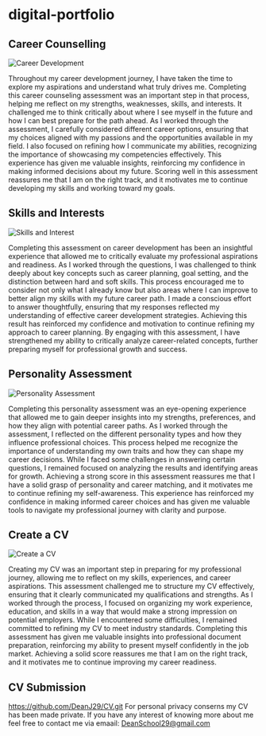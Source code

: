 # digital-portfolio

## Career Counselling
![Career Development](https://github.com/user-attachments/assets/ccd4cf96-2418-4bcc-9e40-521f9858736b)

Throughout my career development journey, I have taken the time to explore my aspirations and understand what truly drives me. Completing this career counseling assessment was an important step in that process, helping me reflect on my strengths, weaknesses, skills, and interests. It challenged me to think critically about where I see myself in the future and how I can best prepare for the path ahead. As I worked through the assessment, I carefully considered different career options, ensuring that my choices aligned with my passions and the opportunities available in my field. I also focused on refining how I communicate my abilities, recognizing the importance of showcasing my competencies effectively. This experience has given me valuable insights, reinforcing my confidence in making informed decisions about my future. Scoring well in this assessment reassures me that I am on the right track, and it motivates me to continue developing my skills and working toward my goals.

## Skills and Interests
![Skills and Interest](https://github.com/user-attachments/assets/fcd4620c-97e4-479d-a00b-54c1bafe9330)

Completing this assessment on career development has been an insightful experience that allowed me to critically evaluate my professional aspirations and readiness. As I worked through the questions, I was challenged to think deeply about key concepts such as career planning, goal setting, and the distinction between hard and soft skills. This process encouraged me to consider not only what I already know but also areas where I can improve to better align my skills with my future career path. I made a conscious effort to answer thoughtfully, ensuring that my responses reflected my understanding of effective career development strategies. Achieving this result has reinforced my confidence and motivation to continue refining my approach to career planning. By engaging with this assessment, I have strengthened my ability to critically analyze career-related concepts, further preparing myself for professional growth and success.

## Personality Assessment
![Personality Assessment](https://github.com/user-attachments/assets/c7cde4a3-cac6-47a9-bece-0d89511e0d5c)

Completing this personality assessment was an eye-opening experience that allowed me to gain deeper insights into my strengths, preferences, and how they align with potential career paths. As I worked through the assessment, I reflected on the different personality types and how they influence professional choices. This process helped me recognize the importance of understanding my own traits and how they can shape my career decisions. While I faced some challenges in answering certain questions, I remained focused on analyzing the results and identifying areas for growth. Achieving a strong score in this assessment reassures me that I have a solid grasp of personality and career matching, and it motivates me to continue refining my self-awareness. This experience has reinforced my confidence in making informed career choices and has given me valuable tools to navigate my professional journey with clarity and purpose.

## Create a CV
![Create a CV](https://github.com/user-attachments/assets/6140bcfb-3a18-4bd7-81cb-18c1924c973b)

Creating my CV was an important step in preparing for my professional journey, allowing me to reflect on my skills, experiences, and career aspirations. This assessment challenged me to structure my CV effectively, ensuring that it clearly communicated my qualifications and strengths. As I worked through the process, I focused on organizing my work experience, education, and skills in a way that would make a strong impression on potential employers. While I encountered some difficulties, I remained committed to refining my CV to meet industry standards. Completing this assessment has given me valuable insights into professional document preparation, reinforcing my ability to present myself confidently in the job market. Achieving a solid score reassures me that I am on the right track, and it motivates me to continue improving my career readiness.

## CV Submission
https://github.com/DeanJ29/CV.git
For personal privacy conserns my CV has been made private. If you have any interest of knowing more about me feel free to contact me via emaail: DeanSchool29@gmail.com
